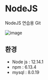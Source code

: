 # NodeJS

NodeJS 연습용 Git

![image](https://user-images.githubusercontent.com/40852277/75601324-4b9c9480-5afd-11ea-9a7a-38e03665f044.png)

## 환경

- Node js : 12.14.1
- npm : 6.13.4
- mysql : 8.0.19
